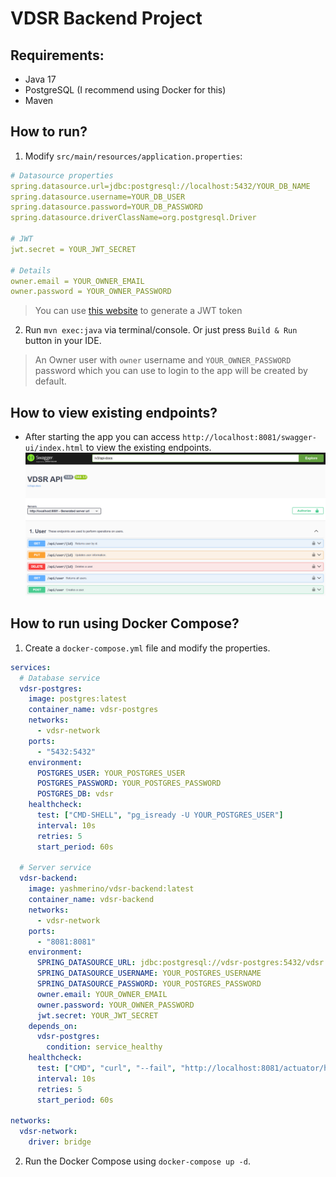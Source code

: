 # VDSR Backend Project

## Requirements:
- Java 17
- PostgreSQL (I recommend using Docker for this)
- Maven

## How to run?
1. Modify `src/main/resources/application.properties`:
  ```yml
  # Datasource properties
  spring.datasource.url=jdbc:postgresql://localhost:5432/YOUR_DB_NAME
  spring.datasource.username=YOUR_DB_USER
  spring.datasource.password=YOUR_DB_PASSWORD
  spring.datasource.driverClassName=org.postgresql.Driver

  # JWT
  jwt.secret = YOUR_JWT_SECRET

  # Details
  owner.email = YOUR_OWNER_EMAIL
  owner.password = YOUR_OWNER_PASSWORD
  ```
> You can use [this website](https://jwtsecret.com/) to generate a JWT token

2. Run `mvn exec:java` via terminal/console. Or just press `Build & Run` button in your IDE.
   
> An Owner user with `owner` username and `YOUR_OWNER_PASSWORD` password which you can use to login to the app will be created by default.

## How to view existing endpoints?
 - After starting the app you can access `http://localhost:8081/swagger-ui/index.html` to view the existing endpoints.
![Image of Swagger endpoints](img/swagger.png)

## How to run using Docker Compose?
1. Create a `docker-compose.yml` file and modify the properties.
```yml
services:
  # Database service
  vdsr-postgres:
    image: postgres:latest
    container_name: vdsr-postgres
    networks:
      - vdsr-network
    ports:
      - "5432:5432"
    environment:
      POSTGRES_USER: YOUR_POSTGRES_USER
      POSTGRES_PASSWORD: YOUR_POSTGRES_PASSWORD
      POSTGRES_DB: vdsr
    healthcheck:
      test: ["CMD-SHELL", "pg_isready -U YOUR_POSTGRES_USER"]
      interval: 10s
      retries: 5
      start_period: 60s

  # Server service
  vdsr-backend:
    image: yashmerino/vdsr-backend:latest
    container_name: vdsr-backend
    networks:
      - vdsr-network
    ports:
      - "8081:8081"
    environment:
      SPRING_DATASOURCE_URL: jdbc:postgresql://vdsr-postgres:5432/vdsr
      SPRING_DATASOURCE_USERNAME: YOUR_POSTGRES_USERNAME
      SPRING_DATASOURCE_PASSWORD: YOUR_POSTGRES_PASSWORD
      owner.email: YOUR_OWNER_EMAIL
      owner.password: YOUR_OWNER_PASSWORD
      jwt.secret: YOUR_JWT_SECRET
    depends_on:
      vdsr-postgres:
        condition: service_healthy
    healthcheck:
      test: ["CMD", "curl", "--fail", "http://localhost:8081/actuator/health"]
      interval: 10s
      retries: 5
      start_period: 60s

networks:
  vdsr-network:
    driver: bridge
```
2. Run the Docker Compose using `docker-compose up -d`.
